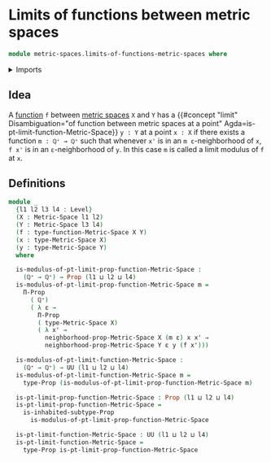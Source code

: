 # Limits of functions between metric spaces

```agda
module metric-spaces.limits-of-functions-metric-spaces where
```

<details><summary>Imports</summary>

```agda
open import elementary-number-theory.positive-rational-numbers

open import foundation.dependent-pair-types
open import foundation.existential-quantification
open import foundation.inhabited-subtypes
open import foundation.propositional-truncations
open import foundation.propositions
open import foundation.subtypes
open import foundation.universe-levels

open import metric-spaces.functions-metric-spaces
open import metric-spaces.metric-spaces
```

</details>

## Idea

A [function](metric-spaces.functions-metric-spaces.md) `f` between
[metric spaces](metric-spaces.metric-spaces.md) `X` and `Y` has a
{{#concept "limit" Disambiguation="of function between metric spaces at a point" Agda=is-pt-limit-function-Metric-Space}}
`y : Y` at a point `x : X` if there exists a function `m : ℚ⁺ → ℚ⁺` such that
whenever `x'` is in an `m ε`-neighborhood of `x`, `f x'` is in an
`ε`-neighborhood of `y`. In this case `m` is called a limit modulus of `f` at
`x`.

## Definitions

```agda
module _
  {l1 l2 l3 l4 : Level}
  (X : Metric-Space l1 l2)
  (Y : Metric-Space l3 l4)
  (f : type-function-Metric-Space X Y)
  (x : type-Metric-Space X)
  (y : type-Metric-Space Y)
  where

  is-modulus-of-pt-limit-prop-function-Metric-Space :
    (ℚ⁺ → ℚ⁺) → Prop (l1 ⊔ l2 ⊔ l4)
  is-modulus-of-pt-limit-prop-function-Metric-Space m =
    Π-Prop
      ( ℚ⁺)
      ( λ ε →
        Π-Prop
        ( type-Metric-Space X)
        ( λ x' →
          neighborhood-prop-Metric-Space X (m ε) x x' ⇒
          neighborhood-prop-Metric-Space Y ε y (f x')))

  is-modulus-of-pt-limit-function-Metric-Space :
    (ℚ⁺ → ℚ⁺) → UU (l1 ⊔ l2 ⊔ l4)
  is-modulus-of-pt-limit-function-Metric-Space m =
    type-Prop (is-modulus-of-pt-limit-prop-function-Metric-Space m)

  is-pt-limit-prop-function-Metric-Space : Prop (l1 ⊔ l2 ⊔ l4)
  is-pt-limit-prop-function-Metric-Space =
    is-inhabited-subtype-Prop
      is-modulus-of-pt-limit-prop-function-Metric-Space

  is-pt-limit-function-Metric-Space : UU (l1 ⊔ l2 ⊔ l4)
  is-pt-limit-function-Metric-Space =
    type-Prop is-pt-limit-prop-function-Metric-Space
```
